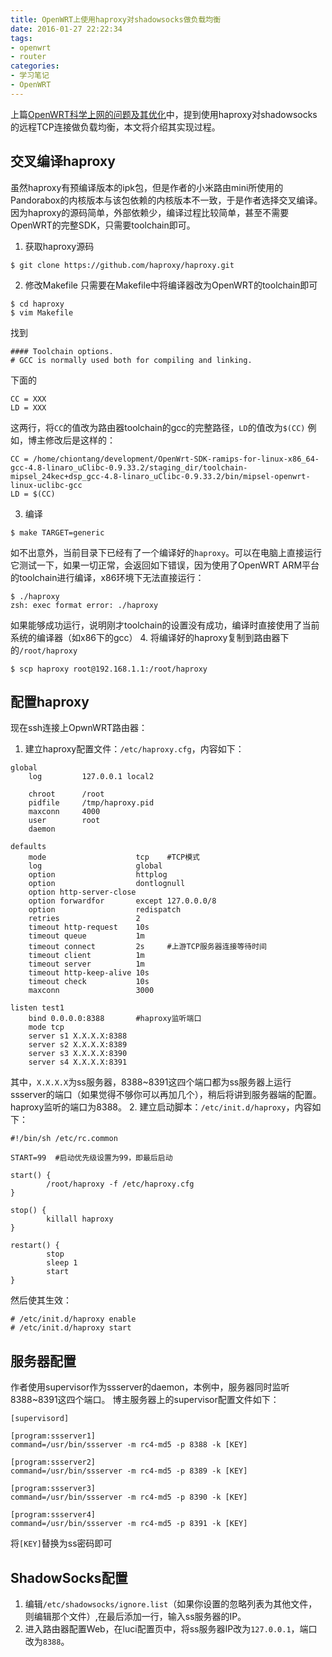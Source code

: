 ```yaml
---
title: OpenWRT上使用haproxy对shadowsocks做负载均衡
date: 2016-01-27 22:22:34
tags:
- openwrt
- router
categories:
- 学习笔记
- OpenWRT
---
```


上篇[OpenWRT科学上网的问题及其优化](/2016/01/27/optimize-shadowsocks-on-openwrt/)中，提到使用haproxy对shadowsocks的远程TCP连接做负载均衡，本文将介绍其实现过程。

交叉编译haproxy
--------------
虽然haproxy有预编译版本的ipk包，但是作者的小米路由mini所使用的Pandorabox的内核版本与该包依赖的内核版本不一致，于是作者选择交叉编译。因为haproxy的源码简单，外部依赖少，编译过程比较简单，甚至不需要OpenWRT的完整SDK，只需要toolchain即可。

1. 获取haproxy源码
  ```
  $ git clone https://github.com/haproxy/haproxy.git
  ```
2. 修改Makefile
  只需要在Makefile中将编译器改为OpenWRT的toolchain即可
  ```
  $ cd haproxy
  $ vim Makefile
  ```
  找到
  ```
  #### Toolchain options.
  # GCC is normally used both for compiling and linking.
  ```
  下面的
  ```
  CC = XXX
  LD = XXX
  ```
  这两行，将`CC`的值改为路由器toolchain的gcc的完整路径，`LD`的值改为`$(CC)`
  例如，博主修改后是这样的：
  ```
  CC = /home/chiontang/development/OpenWrt-SDK-ramips-for-linux-x86_64-gcc-4.8-linaro_uClibc-0.9.33.2/staging_dir/toolchain-mipsel_24kec+dsp_gcc-4.8-linaro_uClibc-0.9.33.2/bin/mipsel-openwrt-linux-uclibc-gcc
  LD = $(CC)
  ```
3. 编译
  ```
  $ make TARGET=generic
  ```
  如不出意外，当前目录下已经有了一个编译好的`haproxy`。可以在电脑上直接运行它测试一下，如果一切正常，会返回如下错误，因为使用了OpenWRT ARM平台的toolchain进行编译，x86环境下无法直接运行：
  ```
  $ ./haproxy
  zsh: exec format error: ./haproxy
  ```
  如果能够成功运行，说明刚才toolchain的设置没有成功，编译时直接使用了当前系统的编译器（如x86下的gcc）
4. 将编译好的haproxy复制到路由器下的`/root/haproxy`
  ```
  $ scp haproxy root@192.168.1.1:/root/haproxy
  ```

配置haproxy
----------
现在ssh连接上OpwnWRT路由器：
1. 建立haproxy配置文件：`/etc/haproxy.cfg`，内容如下：
  ```
  global
      log         127.0.0.1 local2

      chroot      /root
      pidfile     /tmp/haproxy.pid
      maxconn     4000
      user        root
      daemon

  defaults
      mode                    tcp    #TCP模式
      log                     global
      option                  httplog
      option                  dontlognull
      option http-server-close
      option forwardfor       except 127.0.0.0/8
      option                  redispatch
      retries                 2
      timeout http-request    10s
      timeout queue           1m
      timeout connect         2s     #上游TCP服务器连接等待时间                                      
      timeout client          1m
      timeout server          1m
      timeout http-keep-alive 10s
      timeout check           10s
      maxconn                 3000

  listen test1
      bind 0.0.0.0:8388       #haproxy监听端口
      mode tcp
      server s1 X.X.X.X:8388
      server s2 X.X.X.X:8389
      server s3 X.X.X.X:8390
      server s4 X.X.X.X:8391
  ```
  其中，`X.X.X.X`为ss服务器，8388~8391这四个端口都为ss服务器上运行ssserver的端口（如果觉得不够你可以再加几个），稍后将讲到服务器端的配置。haproxy监听的端口为8388。
2. 建立启动脚本：`/etc/init.d/haproxy`，内容如下：
  ```
  #!/bin/sh /etc/rc.common

  START=99  #启动优先级设置为99，即最后启动

  start() {
          /root/haproxy -f /etc/haproxy.cfg
  }

  stop() {
          killall haproxy
  }

  restart() {
          stop
          sleep 1
          start
  }
  ```
  然后使其生效：
  ```
  # /etc/init.d/haproxy enable
  # /etc/init.d/haproxy start
  ```

服务器配置
--------
作者使用supervisor作为ssserver的daemon，本例中，服务器同时监听8388~8391这四个端口。
博主服务器上的supervisor配置文件如下：
```
[supervisord]

[program:ssserver1]
command=/usr/bin/ssserver -m rc4-md5 -p 8388 -k [KEY]

[program:ssserver2]
command=/usr/bin/ssserver -m rc4-md5 -p 8389 -k [KEY]

[program:ssserver3]
command=/usr/bin/ssserver -m rc4-md5 -p 8390 -k [KEY]

[program:ssserver4]
command=/usr/bin/ssserver -m rc4-md5 -p 8391 -k [KEY]
```
将`[KEY]`替换为ss密码即可

ShadowSocks配置
--------------
1. 编辑`/etc/shadowsocks/ignore.list`（如果你设置的忽略列表为其他文件，则编辑那个文件）,在最后添加一行，输入ss服务器的IP。
2. 进入路由器配置Web，在luci配置页中，将ss服务器IP改为`127.0.0.1`，端口改为`8388`。
